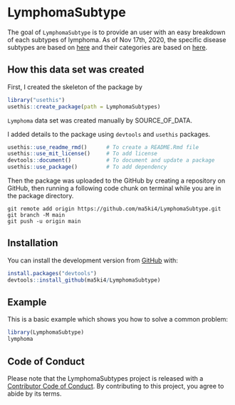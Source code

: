 
<!-- README.md is generated from README.Rmd. Please edit that file -->

# LymphomaSubtype

<!-- badges: start -->

<!-- badges: end -->

The goal of `LymphomaSubtype` is to provide an user with an easy
breakdown of each subtypes of lymphoma. As of Nov 17th, 2020, the specific disease subtypes are based on [here](https://www.llscanada.org/lymphoma/non-hodgkin-lymphoma/diagnosis/nhl-subtypes) and their categories are based on [here](https://www.lymphomacoalition.org/lymphomas/lymphoma-subtypes).

## How this data set was created

First, I created the skeleton of the package by

```r
library("usethis")
usethis::create_package(path = LymphomaSubtypes)
```

`Lymphoma` data set was created manually by SOURCE\_OF\_DATA.

I added details to the package using `devtools` and `usethis` packages.

``` r
usethis::use_readme_rmd()      # To create a README.Rmd file
usethis::use_mit_license()     # To add license
devtools::document()           # To document and update a package
usethis::use_package()         # To add dependency
```

Then the package was uploaded to the GitHub by creating a repository on GitHub, then running a following code chunk on terminal while you are in the package directory.
```
git remote add origin https://github.com/ma5ki4/LymphomaSubtype.git
git branch -M main
git push -u origin main
```


## Installation

You can install the development version from [GitHub](ma5ki4/LymphomaSubtype) with:

``` r
install.packages("devtools")
devtools::install_github(ma5ki4/LymphomaSubtype)
```

## Example

This is a basic example which shows you how to solve a common problem:

``` r
library(LymphomaSubtype)
lymphoma
```

## Code of Conduct

Please note that the LymphomaSubtypes project is released with a
[Contributor Code of
Conduct](https://contributor-covenant.org/version/2/0/CODE_OF_CONDUCT.html).
By contributing to this project, you agree to abide by its terms.
